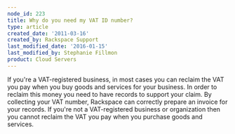 ```yaml
---
node_id: 223
title: Why do you need my VAT ID number?
type: article
created_date: '2011-03-16'
created_by: Rackspace Support
last_modified_date: '2016-01-15'
last_modified_by: Stephanie Fillmon
product: Cloud Servers
---
```


If you're a VAT-registered business, in most cases you can reclaim the
VAT you pay when you buy goods and services for your business. In order
to reclaim this money you need to have records to support your claim. By
collecting your VAT number, Rackspace can correctly prepare an invoice
for your records. If you're not a VAT-registered business or
organization then you cannot reclaim the VAT you pay when you purchase
goods and services.

<div class="printfooter">



</div>

